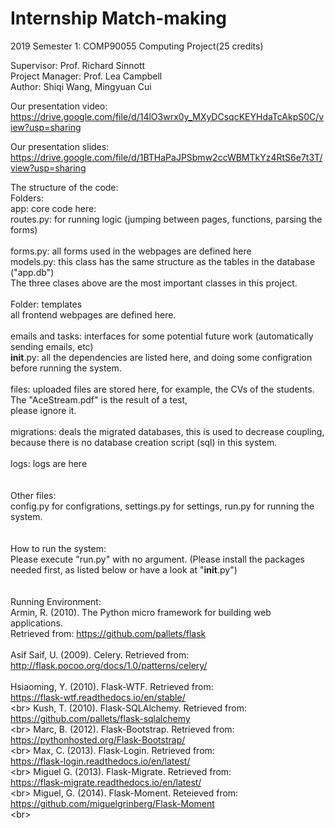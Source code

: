 # Internship Match-making
2019 Semester 1: COMP90055 Computing Project(25 credits)
  
  
Supervisor:       Prof. Richard Sinnott  
Project Manager:  Prof. Lea Campbell  
Author:           Shiqi Wang, Mingyuan Cui  
  
    
Our presentation video:    <br>
https://drive.google.com/file/d/14lO3wrx0y_MXyDCsqcKEYHdaTcAkpS0C/view?usp=sharing    
  
Our presentation slides:  <br>
https://drive.google.com/file/d/1BTHaPaJPSbmw2ccWBMTkYz4RtS6e7t3T/view?usp=sharing    
  
The structure of the code:  <br>
  Folders:  <br>
    app: core code here:   
        routes.py: for running logic (jumping between pages, functions, parsing the forms)  <br>    
        forms.py: all forms used in the webpages are defined here  <br>
        models.py: this class has the same structure as the tables in the database ("app.db")  <br>
        The three clases above are the most important classes in this project.  <br>
        <br>
        Folder: templates  <br>
            all frontend webpages are defined here.  <br>
        <br>
        emails and tasks: interfaces for some potential future work (automatically sending emails, etc)  <br>
        __init__.py: all the dependencies are listed here, and doing some configration before running the system.  <br>
        <br>
    files: uploaded files are stored here, for example, the CVs of the students. The "AceStream.pdf" is the result of a test, <br>
           please ignore it.  <br>
      <br>
    migrations: deals the migrated databases, this is used to decrease coupling, because there is no database creation script (sql) in 
                this system.   
    <br>
    logs: logs are here  
    <br>  
Other files:  <br>
    config.py for configrations, settings.py for settings, run.py for running the system.   <br> 
    <br>  
How to run the system:    <br>
Please execute "run.py" with no argument. (Please install the packages needed first, as listed below or have a look at "__init__.py")    
    <br>  
Running Environment:  
Armin, R. (2010). The Python micro framework for building web applications.  
Retrieved from: https://github.com/pallets/flask  
  <br>
Asif Saif, U. (2009). Celery. Retrieved from:  
http://flask.pocoo.org/docs/1.0/patterns/celery/  
  <br>
Hsiaoming, Y. (2010). Flask-WTF. Retrieved from:  
https://flask-wtf.readthedocs.io/en/stable/   
  \<br>
Kush, T. (2010). Flask-SQLAlchemy. Retrieved from:   
https://github.com/pallets/flask-sqlalchemy  
  \<br>
Marc, B. (2012). Flask-Bootstrap. Retrieved from:   
https://pythonhosted.org/Flask-Bootstrap/  
  \<br>
Max, C. (2013). Flask-Login. Retrieved from:  
https://flask-login.readthedocs.io/en/latest/  
  \<br>
Miguel G. (2013). Flask-Migrate. Retrieved from:   
https://flask-migrate.readthedocs.io/en/latest/  
   \<br>
Miguel, G. (2014). Flask-Moment. Reteieved from:   
https://github.com/miguelgrinberg/Flask-Moment  
  \<br>  


